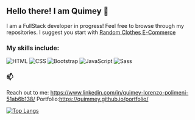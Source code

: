 ## Hello there! I am Quimey 👋

I am a FullStack developer in progress!
Feel free to browse through my repositories. 
I suggest you start with <a href="https://github.com/quimmey/ProyectoG8">Random Clothes E-Commerce</a>

### My skills include:
![HTML](https://img.shields.io/badge/-HTML-E34F26?style=for-the-badge&logo=html5&logoColor=FAFAFA)
![CSS](https://img.shields.io/badge/-CSS-1572B6?style=for-the-badge&logo=css3&logoColor=FAFAFA)
![Bootstrap](https://img.shields.io/badge/Bootstrap-563D7C?style=for-the-badge&logo=bootstrap&logoColor=white)
![JavaScript](https://img.shields.io/badge/-JavaScript-F7DF1E?style=for-the-badge&logo=javascript&logoColor=333)
![Sass](https://img.shields.io/badge/-Sass-CC6699?style=for-the-badge&logo=sass&logoColor=FAFAFA)

### 📫
Reach out to me: https://www.linkedin.com/in/quimey-lorenzo-polimeni-51ab6b138/
Portfolio:https://quimmey.github.io/portfolio/

[![Top Langs](https://github-readme-stats.vercel.app/api/top-langs/?username=aglowkeys&layout=compact&theme=radical)](https://github.com/anuraghazra/github-readme-stats)
